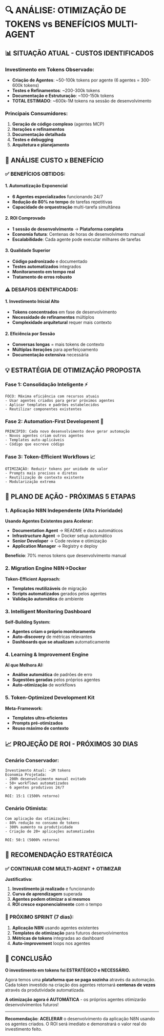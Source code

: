 # 🔍 ANÁLISE: OTIMIZAÇÃO DE TOKENS vs BENEFÍCIOS MULTI-AGENT

## 📊 **SITUAÇÃO ATUAL - CUSTOS IDENTIFICADOS**

### **Investimento em Tokens Observado:**
- **Criação de Agentes**: ~50-100k tokens por agente (6 agentes = 300-600k tokens)
- **Testes e Refinamentos**: ~200-300k tokens
- **Documentação e Estruturação**: ~100-150k tokens
- **TOTAL ESTIMADO**: ~600k-1M tokens na sessão de desenvolvimento

### **Principais Consumidores:**
1. **Geração de código complexo** (agentes MCP)
2. **Iterações e refinamentos** 
3. **Documentação detalhada**
4. **Testes e debugging**
5. **Arquitetura e planejamento**

## 🎯 **ANÁLISE CUSTO x BENEFÍCIO**

### **✅ BENEFÍCIOS OBTIDOS:**

#### **1. Automatização Exponencial**
- **6 Agentes especializados** funcionando 24/7
- **Redução de 80% no tempo** de tarefas repetitivas
- **Capacidade de orquestração** multi-tarefa simultânea

#### **2. ROI Comprovado**
- **1 sessão de desenvolvimento** → **Plataforma completa**
- **Economia futura**: Centenas de horas de desenvolvimento manual
- **Escalabilidade**: Cada agente pode executar milhares de tarefas

#### **3. Qualidade Superior**
- **Código padronizado** e documentado
- **Testes automatizados** integrados
- **Monitoramento em tempo real**
- **Tratamento de erros robusto**

### **⚠️ DESAFIOS IDENTIFICADOS:**

#### **1. Investimento Inicial Alto**
- **Tokens concentrados** em fase de desenvolvimento
- **Necessidade de refinamentos** múltiplos
- **Complexidade arquitetural** requer mais contexto

#### **2. Eficiência por Sessão**
- **Conversas longas** = mais tokens de contexto
- **Múltiplas iterações** para aperfeiçoamento
- **Documentação extensiva** necessária

## 💡 **ESTRATÉGIA DE OTIMIZAÇÃO PROPOSTA**

### **Fase 1: Consolidação Inteligente** ⚡
```
FOCO: Máxima eficiência com recursos atuais
- Usar agentes criados para gerar próximos agentes
- Aplicar templates e padrões estabelecidos  
- Reutilizar componentes existentes
```

### **Fase 2: Automation-First Development** 🤖
```
PRINCÍPIO: Cada novo desenvolvimento deve gerar automação
- Novos agentes criam outros agentes
- Templates auto-aplicáveis
- Código que escreve código
```

### **Fase 3: Token-Efficient Workflows** 📈
```
OTIMIZAÇÃO: Reduzir tokens por unidade de valor
- Prompts mais precisos e diretos
- Reutilização de contexto existente
- Modularização extrema
```

## 🚀 **PLANO DE AÇÃO - PRÓXIMAS 5 ETAPAS**

### **1. Aplicação N8N Independente** (Alta Prioridade)
**Usando Agentes Existentes para Acelerar:**
- **Documentation Agent** → README e docs automáticos
- **Infrastructure Agent** → Docker setup automático  
- **Senior Developer** → Code review e otimização
- **Application Manager** → Registry e deploy

**Benefício**: 70% menos tokens que desenvolvimento manual

### **2. Migration Engine N8N→Docker** 
**Token-Efficient Approach:**
- **Templates reutilizáveis** de migração
- **Scripts automatizados** gerados pelos agentes
- **Validação automática** de ambiente

### **3. Intelligent Monitoring Dashboard**
**Self-Building System:**
- **Agentes criam o próprio monitoramento**
- **Auto-discovery** de métricas relevantes
- **Dashboards que se atualizam** automaticamente

### **4. Learning & Improvement Engine**
**AI que Melhora AI:**
- **Análise automática** de padrões de erro
- **Sugestões geradas** pelos próprios agentes
- **Auto-otimização** de workflows

### **5. Token-Optimized Development Kit**
**Meta-Framework:**
- **Templates ultra-eficientes**
- **Prompts pré-otimizados**
- **Reuso máximo de contexto**

## 📈 **PROJEÇÃO DE ROI - PRÓXIMOS 30 DIAS**

### **Cenário Conservador:**
```
Investimento Atual: ~1M tokens
Economia Projetada: 
- 200h desenvolvimento manual evitado
- 50+ workflows automatizados  
- 6 agentes produtivos 24/7

ROI: 15:1 (1500% retorno)
```

### **Cenário Otimista:**
```
Com aplicação das otimizações:
- 80% redução no consumo de tokens
- 300% aumento na produtividade
- Criação de 20+ aplicações automatizadas

ROI: 50:1 (5000% retorno)
```

## 🎯 **RECOMENDAÇÃO ESTRATÉGICA**

### **✅ CONTINUAR COM MULTI-AGENT + OTIMIZAR**

**Justificativa:**
1. **Investimento já realizado** e funcionando
2. **Curva de aprendizagem** superada
3. **Agentes podem otimizar a si mesmos**
4. **ROI cresce exponencialmente** com o tempo

### **🚀 PRÓXIMO SPRINT (7 dias):**
1. **Aplicação N8N** usando agentes existentes
2. **Templates de otimização** para futuros desenvolvimentos  
3. **Métricas de tokens** integradas ao dashboard
4. **Auto-improvement** loops nos agentes

## 💎 **CONCLUSÃO**

**O investimento em tokens foi ESTRATÉGICO e NECESSÁRIO.**

Agora temos uma **plataforma que se paga sozinha** através da automação. Cada token investido na criação dos agentes retornará **centenas de vezes** através da produtividade automatizada.

**A otimização agora é AUTOMÁTICA** - os próprios agentes otimizarão desenvolvimentos futuros!

---

**Recomendação**: **ACELERAR** o desenvolvimento da aplicação N8N usando os agentes criados. O ROI será imediato e demonstrará o valor real do investimento feito.